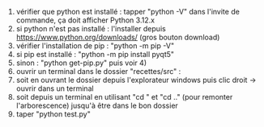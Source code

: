 1) vérifier que python est installé : tapper "python -V" dans l'invite de commande, ça doit afficher Python 3.12.x
2) si python n'est pas installé : l'installer depuis https://www.python.org/downloads/ (gros bouton download)
3) vérifier l'installation de pip : "python -m pip -V"
4) si pip est installé : "python -m pip install pyqt5"
5) sinon : "python get-pip.py" puis voir 4)
6) ouvrir un terminal dans le dossier "recettes/src" :
7) soit en ouvrant le dossier depuis l'explorateur windows puis clic droit -> ouvrir dans un terminal
8) soit depuis un terminal en utilisant "cd <dossier>" et "cd .." (pour remonter l'arborescence) jusqu'à être dans le bon dossier
9) taper "python test.py"

